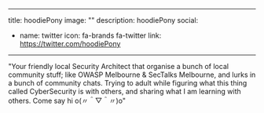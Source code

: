 
---
title: hoodiePony 
image: ""
description: hoodiePony 
social:

  - name: twitter
    icon: fa-brands fa-twitter
    link: https://twitter.com/hoodiePony

---

"Your friendly local Security Architect that organise a bunch of local community stuff; like OWASP Melbourne & SecTalks Melbourne, and lurks in a bunch of community chats. Trying to adult while figuring what this thing called CyberSecurity is with others, and sharing what I am learning with others.
Come say hi o(〃＾▽＾〃)o"